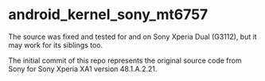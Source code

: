 # android_kernel_sony_mt6757

The source was fixed and tested for and on Sony Xperia Dual (G3112), but it may work for its siblings too.

The initial commit of this repo represents the original source code from Sony for Sony Xperia XA1 version 48.1.A.2.21.
